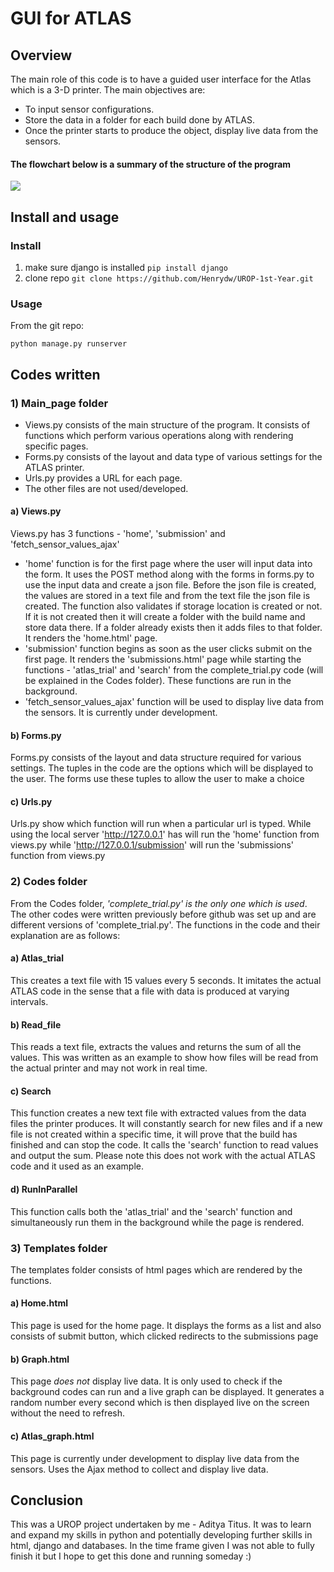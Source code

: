 # GUI for ATLAS 

## Overview
The main role of this code is to have a guided user interface for the Atlas which is a 3-D printer. The main objectives are:
- To input sensor configurations.
- Store the data in a folder for each build done by ATLAS.
- Once the printer starts to produce the object, display live data from the sensors.
#### The flowchart below is a summary of the structure of the program
![](Flowchart.jpg)

## Install and usage
### Install
1. make sure django is installed `pip install django`
2. clone repo `git clone https://github.com/Henrydw/UROP-1st-Year.git`
### Usage
From the git repo:
```
python manage.py runserver
```
## Codes written
### 1) Main_page folder
- Views.py consists of the main structure of the program. It consists of functions which perform various operations along with rendering specific pages.
- Forms.py consists of the layout and data type of various settings for the ATLAS printer.
- Urls.py provides a URL for each page.
- The other files are not used/developed.
#### a) Views.py 
Views.py has 3 functions - 'home', 'submission' and 'fetch_sensor_values_ajax'
- 'home' function is for the first page where the user will input data into the form. It uses the POST method along with the forms in forms.py to use the input data and create a json file. Before the json file is created, the values are stored in a text file and from the text file the json file is created. The function also validates if  storage location is created or not. If it is not created then it will create a folder with the build name and store data there. If a folder already exists then it adds files to that folder. It renders the 'home.html' page.
- 'submission' function begins as soon as the user clicks submit on the first page. It renders the 'submissions.html' page while starting the functions - 'atlas_trial' and 'search' from the complete_trial.py code (will be explained in the Codes folder). These functions are run in the background.
- 'fetch_sensor_values_ajax' function will be used to display live data from the sensors. It is currently under development.

#### b) Forms.py
Forms.py consists of the layout and data structure required for various settings. The tuples in the code are the options which will be displayed to the user. The forms use these tuples to allow the user to make a choice

#### c) Urls.py
Urls.py show which function will run when a particular url is typed. While using the local server 'http://127.0.0.1' has will run the 'home' function from views.py while 'http://127.0.0.1/submission' will run the 'submissions' function from views.py

### 2) Codes folder
From the Codes folder, *'complete_trial.py' is the only one which is used*. The other codes were written previously before github was set up and are different versions of 'complete_trial.py'. The functions in the code and their explanation are as follows:
#### a) Atlas_trial
This creates a text file with 15 values every 5 seconds. It imitates the actual ATLAS code in the sense that a file with data is produced at varying intervals. 
#### b) Read_file
This reads a text file, extracts the values and returns the sum of all the values. This was written as an example to show how files will be read from the actual printer and may not work in real time.
#### c) Search
This function creates a new text file with extracted values from the data files the printer produces. It will constantly search for new files and if a new file is not created within a specific time, it will prove that the build has finished and can stop the code. It calls the 'search' function to read values and output the sum. Please note this does not work with the actual ATLAS code and it used as an example.
#### d) RunInParallel
This function calls both the 'atlas_trial' and the 'search' function and simultaneously run them in the background while the page is rendered.

### 3) Templates folder
The templates folder consists of html pages which are rendered by the functions.
#### a) Home.html
This page is used for the home page. It displays the forms as a list and also consists of submit button, which clicked redirects to the submissions page
#### b) Graph.html
This page *does not* display live data. It is only used to check if the background codes can run and a live graph can be displayed. It generates a random number every second which is then displayed live on the screen without the need to refresh. 
#### c) Atlas_graph.html
This page is currently under development to display live data from the sensors. Uses the Ajax method to collect and display live data.

## Conclusion
This was a UROP project undertaken by me - Aditya Titus. It was to learn and expand my skills in python and potentially developing further skills in html, django and databases. In the time frame given I was not able to fully finish it but I hope to get this done and running someday :)







